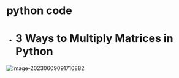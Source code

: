 # python code

- # 3 Ways to Multiply Matrices in Python

![image-20230609091710882](.\Img\image-20230609091710882.png)